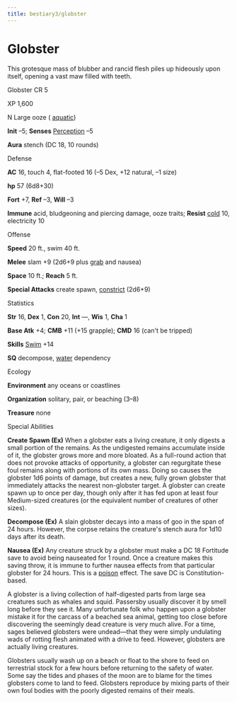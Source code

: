 ```yaml
---
title: bestiary3/globster
---
```

# Globster

This grotesque mass of blubber and rancid flesh piles up hideously upon itself, opening a vast maw filled with teeth.

Globster CR 5

XP 1,600

N Large ooze ( [aquatic](monsters/creatureTypes#_aquatic-subtype))

**Init** –5; **Senses** [Perception](skills/perception#_perception) –5

**Aura** stench (DC 18, 10 rounds)

Defense

**AC** 16, touch 4, flat-footed 16 (–5 Dex, +12 natural, –1 size)

**hp** 57 (6d8+30)

**Fort** +7, **Ref** –3, **Will** –3

**Immune** acid, bludgeoning and piercing damage, ooze traits; **Resist** [cold](monsters/creatureTypes#_cold-subtype) 10, electricity 10

Offense

**Speed** 20 ft., swim 40 ft.

**Melee** slam +9 (2d6+9 plus [grab](monsters/universalMonsterRules#_grab) and nausea)

**Space** 10 ft.; **Reach** 5 ft.

**Special Attacks** create spawn, [constrict](monsters/universalMonsterRules#_constrict) (2d6+9)

Statistics

**Str** 16, **Dex** 1, **Con** 20, **Int** —, **Wis** 1, **Cha** 1

**Base Atk** +4; **CMB** +11 (+15 grapple); **CMD** 16 (can't be tripped)

**Skills** [Swim](skills/swim#_swim) +14

**SQ** decompose, [water](monsters/creatureTypes#_water-subtype) dependency

Ecology

**Environment** any oceans or coastlines

**Organization** solitary, pair, or beaching (3–8)

**Treasure** none

Special Abilities

**Create Spawn (Ex)** When a globster eats a living creature, it only digests a small portion of the remains. As the undigested remains accumulate inside of it, the globster grows more and more bloated. As a full-round action that does not provoke attacks of opportunity, a globster can regurgitate these foul remains along with portions of its own mass. Doing so causes the globster 1d6 points of damage, but creates a new, fully grown globster that immediately attacks the nearest non-globster target. A globster can create spawn up to once per day, though only after it has fed upon at least four Medium-sized creatures (or the equivalent number of creatures of other sizes).

**Decompose (Ex)** A slain globster decays into a mass of goo in the span of 24 hours. However, the corpse retains the creature's stench aura for 1d10 days after its death.

**Nausea (Ex)** Any creature struck by a globster must make a DC 18 Fortitude save to avoid being nauseated for 1 round. Once a creature makes this saving throw, it is immune to further nausea effects from that particular globster for 24 hours. This is a [poison](monsters/universalMonsterRules#_poison-(ex-or-su)) effect. The save DC is Constitution-based.

A globster is a living collection of half-digested parts from large sea creatures such as whales and squid. Passersby usually discover it by smell long before they see it. Many unfortunate folk who happen upon a globster mistake it for the carcass of a beached sea animal, getting too close before discovering the seemingly dead creature is very much alive. For a time, sages believed globsters were undead—that they were simply undulating wads of rotting flesh animated with a drive to feed. However, globsters are actually living creatures.

Globsters usually wash up on a beach or float to the shore to feed on terrestrial stock for a few hours before returning to the safety of water. Some say the tides and phases of the moon are to blame for the times globsters come to land to feed. Globsters reproduce by mixing parts of their own foul bodies with the poorly digested remains of their meals.

